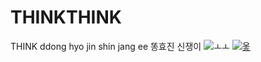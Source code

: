 # THINKTHINK
THINK
ddong hyo jin shin jang ee
똥효진 신쟁이
![ㅗㅗ](https://upload.wikimedia.org/wikipedia/commons/thumb/2/2f/Google_2015_logo.svg/1200px-Google_2015_logo.svg.png)
[![옿](https://www.youtube.com/user/EdSheeran)](https://www.youtube.com/watch?v=JGwWNGJdvx8)
